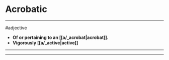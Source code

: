 # Acrobatic
---
#adjective
- **Of or pertaining to an [[a/_acrobat|acrobat]].**
- **Vigorously [[a/_active|active]]**
---
---
